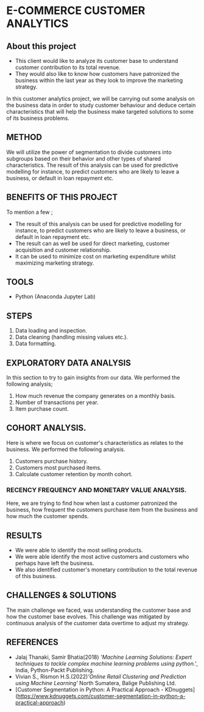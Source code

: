 # E-COMMERCE CUSTOMER ANALYTICS
## About this project
- This client would like to analyze its customer base to understand customer contribution to its total revenue.
- They would also like to know how customers have patronized the business within the last year as they look to improve the marketing strategy.

In this customer analytics project, we will be carrying out some analysis on the business data in order to study customer behaviour and deduce certain characteristics 
that will help the business make targeted solutions to some of its business problems.

## METHOD
We will utilize the power of segmentation to divide customers into subgroups based on their behavior and other types of shared characteristics. The result of this
analysis can be used for predictive modelling for instance, to predict customers who are likely to leave a business, or default in loan repayment etc.

## BENEFITS OF THIS PROJECT
To mention a few ;

- The result of this analysis can be used for predictive modelling for instance, to predict customers who are likely to leave a business, or default in loan repayment etc.
- The result can as well be used for direct marketing, customer acquisition and customer relationship.
- It can be used to minimize cost on marketing expenditure whilst maximizing marketing strategy.

## TOOLS
- Python (Anaconda Jupyter Lab)

## STEPS
1. Data loading and inspection.
2. Data cleaning (handling missing values etc.).
3. Data formatting.

## EXPLORATORY DATA ANALYSIS
In this section to try to gain insights from our data. We performed the following analysis;

1. How much revenue the company generates on a monthly basis.
2. Number of transactions per year.
3. Item purchase count.

## COHORT ANALYSIS.
Here is where we focus on customer's characteristics as relates to the business. We performed the following analysis.

1. Customers purchase history.
2. Customers most purchased items.
3. Calculate customer retention by month cohort.

### RECENCY FREQUENCY AND MONETARY VALUE ANALYSIS.

Here, we are trying to find how when last a customer patronized the business, how frequent the customers purchase item from the business and how much the customer spends.

## RESULTS
- We were able to identify the most selling products.
- We were able identify the most active customers and customers who perhaps have left the business.
- We also identified customer's monetary contribution to the total revenue of this business.

## CHALLENGES & SOLUTIONS
The main challenge we faced, was understanding the customer base and how the customer base evolves. This challenge was mitigated by continuous analysis of the customer data overtime to adjust my strategy.

## REFERENCES
- Jalaj Thanaki, Samir Bhatia(2018) <i>'Machine Learning Solutions: Expert techniques to tackle complex machine learning problems using python.'</i>, India, Python-Packt Publishing.
- Vivian S., Rismon H.S.(2022)<i>'Online Retail Clustering and Prediction using Machine Learning'</i> North Sumatera, Balige Publishing Ltd.
- [Customer Segmentation in Python: A Practical Approach - KDnuggets] (https://www.kdnuggets.com/customer-segmentation-in-python-a-practical-approach)



